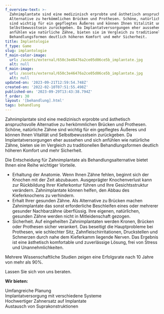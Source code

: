 ```yaml
---
f_overview-text: >-
  Zahnimplantate sind eine medizinisch erprobte und ästhetisch anspruchsvolle
  Alternative zu herkömmlichen Brücken und Prothesen. Schöne, natürliche Zähne
  sind wichtig für ein gepflegtes Äußeres und können Ihnen Vitalität und
  Selbstbewusstsein zurückgeben. Da Implantatversorgungen eher aussehen und sich
  anfühlen wie natürliche Zähne, bieten sie im Vergleich zu traditionellen
  Behandlungsformen deutlich höheren Komfort und mehr Sicherheit.
title: Implantologie
f_type: Game
slug: implantologie
f_main-color-image:
  url: /assets/external/650c3e46476a2ce05d06ce5b_implantate.jpg
  alt: null
f_main-image:
  url: /assets/external/650c3e46476a2ce05d06ce5b_implantate.jpg
  alt: null
updated-on: '2023-09-21T12:59:54.748Z'
created-on: '2022-02-10T07:51:55.498Z'
published-on: '2023-09-29T13:43:38.794Z'
f_order: 30
layout: '[behandlung].html'
tags: behandlung
---
```


Zahnimplantate sind eine medizinisch erprobte und ästhetisch anspruchsvolle Alternative zu herkömmlichen Brücken und Prothesen. Schöne, natürliche Zähne sind wichtig für ein gepflegtes Äußeres und können Ihnen Vitalität und Selbstbewusstsein zurückgeben. Da Implantatversorgungen eher aussehen und sich anfühlen wie natürliche Zähne, bieten sie im Vergleich zu traditionellen Behandlungsformen deutlich höheren Komfort und mehr Sicherheit.

Die Entscheidung für Zahnimplantate als Behandlungsalternative bietet Ihnen eine Reihe wichtiger Vorteile.

*   Erhaltung der Anatomie. Wenn Ihnen Zähne fehlen, beginnt sich der Knochen mit der Zeit abzubauen. Ausgeprägter Knochenverlust kann zur Rückbildung Ihrer Kieferkontur führen und Ihre Gesichtsstruktur verändern. Zahnimplantate können helfen, den Abbau des Kieferknochens zu verhindern.
*   Erhalt Ihrer gesunden Zähne. Als Alternative zu Brücken machen Zahnimplantate das sonst erforderliche Beschleifen eines oder mehrerer gesunder Nachbarzähne überflüssig. Ihre eigenen, natürlichen, gesunden Zähne werden nicht in Mitleidenschaft gezogen.
*   Sicherheit. Auf eingeheilten Zahnimplantaten werden Kronen, Brücken oder Prothesen sicher verankert. Das beseitigt die Hauptprobleme bei Prothesen, wie schlechter Sitz, Zahnfleischirritationen, Druckstellen und Schmerzen durch nahe dem Kieferkamm liegende Nerven. Das Ergebnis ist eine ästhetisch komfortable und zuverlässige Lösung, frei von Stress und Unannehmlichkeiten.

Mehrere Wissenschaftliche Studien zeigen eine Erfolgsrate nach 10 Jahre von mehr als 90%.

Lassen Sie sich von uns beraten.

**Wir bieten:**

Umfangreiche Planung  
Implantatversorgung mit verschiedene Systeme  
Hochwertiger Zahnersatz auf Implantate  
Austausch von Suprakonstruktionen

‍
